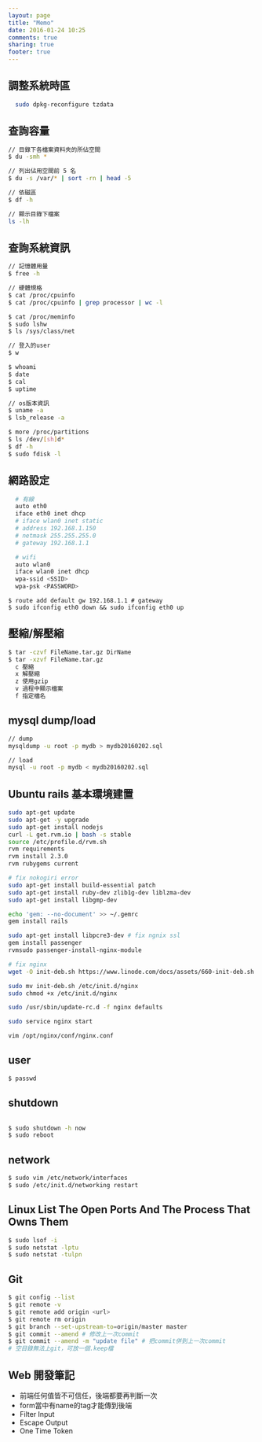 ```yaml
---
layout: page
title: "Memo"
date: 2016-01-24 10:25
comments: true
sharing: true
footer: true
---
```


## 調整系統時區

```bash 調整系統時區
  sudo dpkg-reconfigure tzdata
```

## 查詢容量

```bash du檢視檔案資料夾/df檢視整體磁區
// 目錄下各檔案資料夾的所佔空間
$ du -smh *

// 列出佔用空間前 5 名
$ du -s /var/* | sort -rn | head -5

// 依磁區
$ df -h

// 顯示目錄下檔案
ls -lh
```

## 查詢系統資訊

```bash linux
// 記憶體用量
$ free -h

// 硬體規格
$ cat /proc/cpuinfo
$ cat /proc/cpuinfo | grep processor | wc -l

$ cat /proc/meminfo
$ sudo lshw
$ ls /sys/class/net

// 登入的user
$ w

$ whoami
$ date
$ cal 
$ uptime

// os版本資訊
$ uname -a
$ lsb_release -a

$ more /proc/partitions
$ ls /dev/[sh]d*
$ df -h
$ sudo fdisk -l
```

## 網路設定
```bash /etc/network/interfaces
  # 有線
  auto eth0
  iface eth0 inet dhcp
  # iface wlan0 inet static
  # address 192.168.1.150
  # netmask 255.255.255.0
  # gateway 192.168.1.1

  # wifi
  auto wlan0
  iface wlan0 inet dhcp
  wpa-ssid <SSID>
  wpa-psk <PASSWORD>
```

```
$ route add default gw 192.168.1.1 # gateway
$ sudo ifconfig eth0 down && sudo ifconfig eth0 up
```

## 壓縮/解壓縮

```bash tar
$ tar -czvf FileName.tar.gz DirName
$ tar -xzvf FileName.tar.gz
  c 壓縮
  x 解壓縮
  z 使用gzip 
  v 過程中顯示檔案
  f 指定檔名
```

## mysql dump/load

```bash mysql
// dump
mysqldump -u root -p mydb > mydb20160202.sql

// load
mysql -u root -p mydb < mydb20160202.sql
```


## Ubuntu rails 基本環境建置

```bash ruby on rails
sudo apt-get update
sudo apt-get -y upgrade
sudo apt-get install nodejs
curl -L get.rvm.io | bash -s stable
source /etc/profile.d/rvm.sh
rvm requirements
rvm install 2.3.0
rvm rubygems current

# fix nokogiri error
sudo apt-get install build-essential patch
sudo apt-get install ruby-dev zlib1g-dev liblzma-dev
sudo apt-get install libgmp-dev

echo 'gem: --no-document' >> ~/.gemrc
gem install rails
```


```bash ngnix passenger
sudo apt-get install libpcre3-dev # fix ngnix ssl
gem install passenger
rvmsudo passenger-install-nginx-module

# fix nginx
wget -O init-deb.sh https://www.linode.com/docs/assets/660-init-deb.sh

sudo mv init-deb.sh /etc/init.d/nginx
sudo chmod +x /etc/init.d/nginx

sudo /usr/sbin/update-rc.d -f nginx defaults

sudo service nginx start

vim /opt/nginx/conf/nginx.conf
```

## user

```bash
$ passwd
```

## shutdown

```bash shutdown

$ sudo shutdown -h now
$ sudo reboot

```

## network

```bash network
$ sudo vim /etc/network/interfaces
$ sudo /etc/init.d/networking restart

```

## Linux List The Open Ports And The Process That Owns Them

```bash check ports
$ sudo lsof -i
$ sudo netstat -lptu
$ sudo netstat -tulpn
```

## Git
 
```bash git
$ git config --list
$ git remote -v
$ git remote add origin <url>
$ git remote rm origin
$ git branch --set-upstream-to=origin/master master
$ git commit --amend # 修改上一次commit
$ git commit --amend -m "update file" # 把commit併到上一次commit
# 空目錄無法上git，可放一個.keep檔
```

## Web 開發筆記

* 前端任何值皆不可信任，後端都要再判斷一次
* form當中有name的tag才能傳到後端
* Filter Input
* Escape Output
* One Time Token
